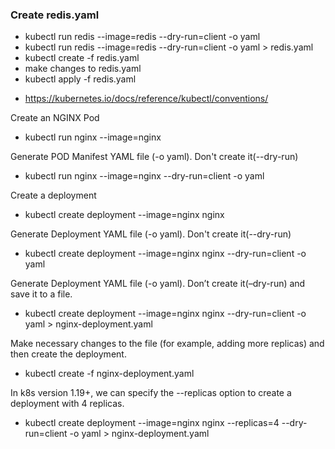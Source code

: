 ### Create redis.yaml

- kubectl run redis --image=redis --dry-run=client -o yaml
- kubectl run redis --image=redis --dry-run=client -o yaml > redis.yaml
- kubectl create -f redis.yaml
- make changes to redis.yaml
- kubectl apply -f redis.yaml


* https://kubernetes.io/docs/reference/kubectl/conventions/

Create an NGINX Pod

- kubectl run nginx --image=nginx

Generate POD Manifest YAML file (-o yaml). Don't create it(--dry-run)

- kubectl run nginx --image=nginx --dry-run=client -o yaml

Create a deployment

- kubectl create deployment --image=nginx nginx

Generate Deployment YAML file (-o yaml). Don't create it(--dry-run)

- kubectl create deployment --image=nginx nginx --dry-run=client -o yaml

Generate Deployment YAML file (-o yaml). Don’t create it(–dry-run) and save it to a file.

- kubectl create deployment --image=nginx nginx --dry-run=client -o yaml > nginx-deployment.yaml

Make necessary changes to the file (for example, adding more replicas) and then create the deployment.

- kubectl create -f nginx-deployment.yaml

In k8s version 1.19+, we can specify the --replicas option to create a deployment with 4 replicas.

- kubectl create deployment --image=nginx nginx --replicas=4 --dry-run=client -o yaml > nginx-deployment.yaml

